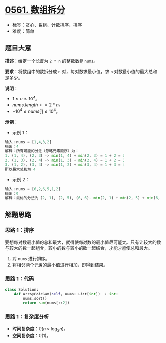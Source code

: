 # [0561. 数组拆分](https://leetcode.cn/problems/array-partition/)

- 标签：贪心、数组、计数排序、排序
- 难度：简单

## 题目大意

**描述**：给定一个长度为 `2 * n` 的整数数组 `nums`。

**要求**：将数组中的数拆分成 `n` 对，每对数求最小值，求 `n` 对数最小值的最大总和是多少。

**说明**：

- $1 \le n \le 10^4$。
- $nums.length == 2 * n$。
- $-10^4 \le nums[i] \le 10^4$。

**示例**：

- 示例 1：

```python
输入：nums = [1,4,3,2]
输出：4
解释：所有可能的分法（忽略元素顺序）为：
1. (1, 4), (2, 3) -> min(1, 4) + min(2, 3) = 1 + 2 = 3
2. (1, 3), (2, 4) -> min(1, 3) + min(2, 4) = 1 + 2 = 3
3. (1, 2), (3, 4) -> min(1, 2) + min(3, 4) = 1 + 3 = 4
所以最大总和为 4
```
- 示例 2：

```python
输入：nums = [6,2,6,5,1,2]
输出：9
解释：最优的分法为 (2, 1), (2, 5), (6, 6). min(2, 1) + min(2, 5) + min(6, 6) = 1 + 2 + 6 = 9
```

## 解题思路

### 思路 1：排序

要想每对数最小值的总和最大，就得使每对数的最小值尽可能大。只有让较大的数与较大的数一起组合，较小的数与较小的数一起结合，才能才能使总和最大。

1. 对 `nums` 进行排序。
2. 将相邻两个元素的最小值进行相加，即得到结果。

### 思路 1：代码

```python
class Solution:
    def arrayPairSum(self, nums: List[int]) -> int:
        nums.sort()
        return sum(nums[::2])
```

### 思路 1：复杂度分析

- **时间复杂度**：$O(n \times \log_2n)$。
- **空间复杂度**：$O(1)$。

